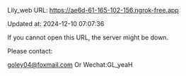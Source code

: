 Lily_web URL: https://ae6d-61-165-102-156.ngrok-free.app

Updated at: 2024-12-10 07:07:36

If you cannot open this URL, the server might be down.

Please contact: 

goley04@foxmail.com Or Wechat:GL_yeaH